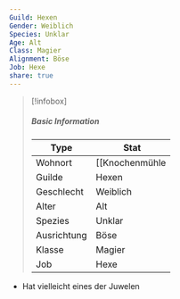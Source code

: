 ```yaml
---
Guild: Hexen
Gender: Weiblich
Species: Unklar
Age: Alt
Class: Magier
Alignment: Böse
Job: Hexe
share: true
---
```


>[!infobox]
>##### Basic Information
>Type | Stat |
>----  | ----  |
> Wohnort | [[Knochenmühle|Knochenmühle]] |
> Guilde | Hexen |
> Geschlecht | Weiblich |
> Alter | Alt |
> Spezies | Unklar |
> Ausrichtung | Böse |
> Klasse | Magier |
> Job | Hexe |

- Hat vielleicht eines der Juwelen